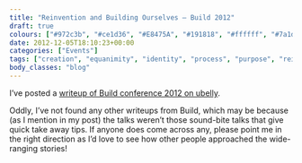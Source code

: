 ```yaml
---
title: "Reinvention and Building Ourselves — Build 2012"
draft: true
colours: ["#972c3b", "#ce1d36", "#E8475A", "#191818", "#ffffff", "#7a1d2a", "#F1F1F1"]
date: 2012-12-05T18:10:23+00:00
categories: ["Events"]
tags: ["creation", "equanimity", "identity", "process", "purpose", "reinvention", "seams"]
body_classes: "blog"
---
```


I’ve posted a [writeup of Build conference 2012 on ubelly](http://www.ubelly.com/2012/12/reinvention-and-building-ourselves-build-2012/).

Oddly, I’ve not found any other writeups from Build, which may be because (as I mention in my post) the talks weren’t those sound-bite talks that give quick take away tips. If anyone does come across any, please point me in the right direction as I’d love to see how other people approached the wide-ranging stories!

	